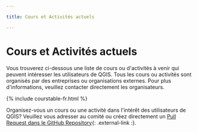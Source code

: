 ```yaml
---

title: Cours et Activités actuels

---
```


# Cours et Activités actuels

Vous trouverez ci-dessous une liste de cours ou d'activités à venir qui peuvent
intéresser les utilisateurs de QGIS. Tous les cours ou activités sont organisés
par des entreprises ou organisations externes. Pour plus d'informations, veuillez
contacter directement les organisateurs.

{% include courstable-fr.html %}

Organisez-vous un cours ou une activité dans l'intérêt des utilisateurs de QGIS?
Veuillez vous adresser au comité ou créez directement un
[Pull Request dans le GitHub Repository](https://github.com/qgis-ch/qgis-ch-website/blob/main/_data/kurse-cours.csv){: .external-link :}.